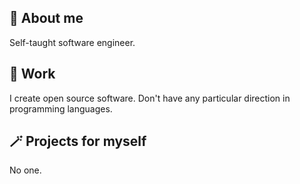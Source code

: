 ## 🎲 About me
Self-taught software engineer.
## 💼 Work
I create open source software. Don't have any particular direction in programming languages.

## 🪄 Projects for myself
No one.
